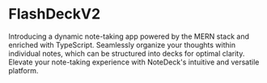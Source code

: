 # FlashDeckV2
Introducing a dynamic note-taking app powered by the MERN stack and enriched with TypeScript.
Seamlessly organize your thoughts within individual notes, which can be structured into decks 
for optimal clarity. Elevate your note-taking experience with NoteDeck's intuitive and versatile platform.
